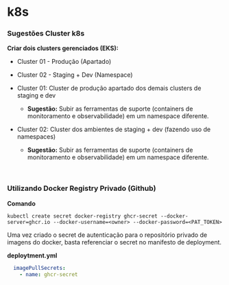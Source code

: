 # k8s

### Sugestões Cluster k8s

**Criar dois clusters gerenciados (EKS):**
- Cluster 01 - Produção (Apartado)
- Cluster 02 - Staging + Dev (Namespace)

- Cluster 01: Cluster de produção apartado dos demais clusters de staging e dev
    - **Sugestão:** Subir as ferramentas de suporte (containers de monitoramento e observabilidade) em um namespace diferente.
- Cluster 02: Cluster dos ambientes de staging + dev (fazendo uso de namespaces)
    - **Sugestão:** Subir as ferramentas de suporte (containers de monitoramento e observabilidade) em um namespace diferente.

<br>

### Utilizando Docker Registry Privado (Github)

**Comando**
```
kubectl create secret docker-registry ghcr-secret --docker-server=ghcr.io --docker-username=<owner> --docker-password=<PAT_TOKEN>
```

Uma vez criado o secret de autenticação para o repositório privado de imagens do docker, basta referenciar o secret no manifesto de deployment.

**deploytment.yml**
```yaml
  imagePullSecrets:
    - name: ghcr-secret
```